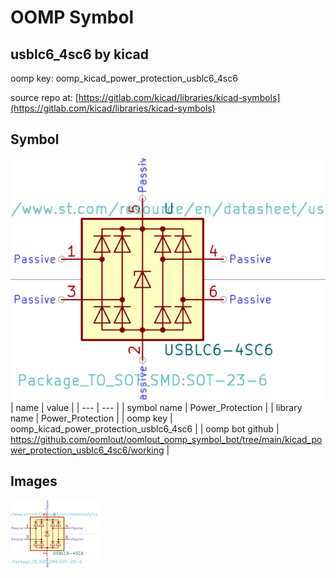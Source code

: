 # OOMP Symbol  
## usblc6_4sc6  by kicad  
  
oomp key: oomp_kicad_power_protection_usblc6_4sc6  
  
source repo at: [https://gitlab.com/kicad/libraries/kicad-symbols](https://gitlab.com/kicad/libraries/kicad-symbols)  
## Symbol  
  
[![working.png](working_600.png)](working.png)  
| name | value | 
| --- | --- | 
| symbol name | Power_Protection | 
| library name | Power_Protection | 
| oomp key | oomp_kicad_power_protection_usblc6_4sc6 | 
| oomp bot github | https://github.com/oomlout/oomlout_oomp_symbol_bot/tree/main/kicad_power_protection_usblc6_4sc6/working | 
## Images  
  
[![working.png](working_140.png)](working.png)  
